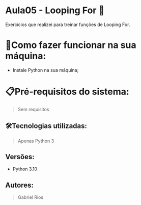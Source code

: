 # Aula05 - Looping For 🚀

Exercícios que realizei para treinar funções de Looping For.

# 🔌Como fazer funcionar na sua máquina:

- Instale Python na sua máquina;

# 📋Pré-requisitos do sistema:

> Sem requisitos

## 🛠️Tecnologias utilizadas:

> Apenas Python 3

## Versões:

- Python 3.10

## Autores:

> Gabriel Rios
